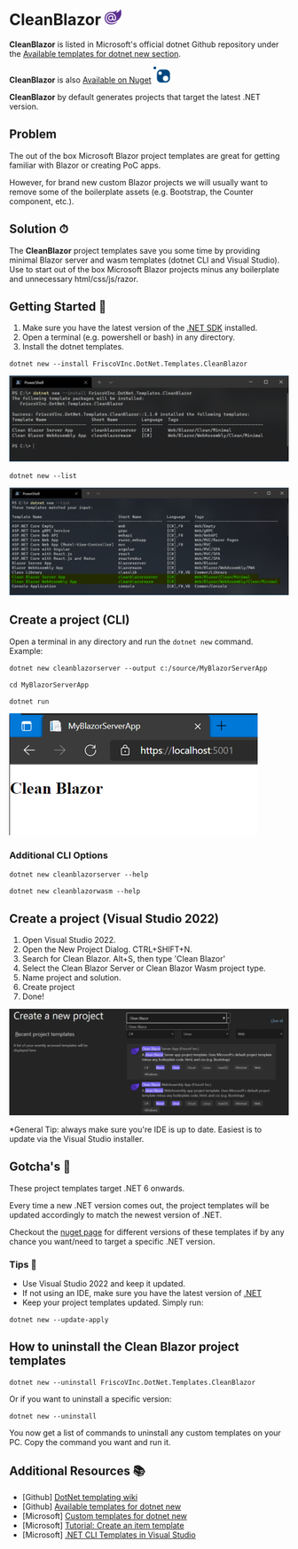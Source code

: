 # CleanBlazor <img src="https://github.com/fvilches17/CleanBlazor/blob/main/images/blazor-logo.png" height="30">

**CleanBlazor** is listed in Microsoft's official dotnet Github repository under the [Available templates for dotnet new section](https://github.com/dotnet/templating/wiki/Available-templates-for-dotnet-new).

**CleanBlazor** is also [Available on Nuget](https://www.nuget.org/packages/FriscoVInc.DotNet.Templates.CleanBlazor/) <img src="https://github.com/fvilches17/CleanBlazor/blob/main/images/nuget-logo.svg" height="30">

**CleanBlazor** by default generates projects that target the latest .NET version.

## Problem
The out of the box Microsoft Blazor project templates are great for getting familiar with Blazor or creating PoC apps.

However, for brand new custom Blazor projects we will usually want to remove some of the boilerplate assets (e.g. Bootstrap, the Counter component, etc.).

## Solution ⏱
The **CleanBlazor** project templates save you some time by providing minimal Blazor server and wasm templates (dotnet CLI and Visual Studio). Use to start out of the box Microsoft Blazor projects minus any boilerplate and unnecessary html/css/js/razor.

## Getting Started 🚀
1. Make sure you have the latest version of the [.NET SDK](https://dotnet.microsoft.com/download/dotnet/) installed.
2. Open a terminal (e.g. powershell or bash) in any directory.
3. Install the dotnet templates.
```
dotnet new --install FriscoVInc.DotNet.Templates.CleanBlazor
```
![successfull install](https://github.com/fvilches17/CleanBlazor/blob/main/images/dotnet-new-install.png)
```
dotnet new --list
```
![listing dotnet templates](https://github.com/fvilches17/CleanBlazor/blob/main/images/dotnet-list.png)

## Create a project (CLI)
Open a terminal in any directory and run the ```dotnet new``` command. 
Example:
```
dotnet new cleanblazorserver --output c:/source/MyBlazorServerApp
```
```
cd MyBlazorServerApp
```
```
dotnet run
```
![app running on browser](https://github.com/fvilches17/CleanBlazor/blob/main/images/app-on-browser.png)

### Additional CLI Options
```
dotnet new cleanblazorserver --help
```
```
dotnet new cleanblazorwasm --help
```

## Create a project (Visual Studio 2022)
1. Open Visual Studio 2022.
2. Open the New Project Dialog. CTRL+SHIFT+N.
3. Search for Clean Blazor. Alt+S, then type 'Clean Blazor'
4. Select the Clean Blazor Server or Clean Blazor Wasm project type.
5. Name project and solution.
6. Create project
7. Done!

![vs New Project dialog](https://github.com/fvilches17/CleanBlazor/blob/main/images/vs-new-project-dialog.png)

*General Tip: always make sure you're IDE is up to date. Easiest is to update via the Visual Studio installer.

## Gotcha's 😬
These project templates target .NET 6 onwards.

Every time a new .NET version comes out, the project templates will be updated accordingly to match the newest version of .NET.

Checkout the [nuget page](https://www.nuget.org/packages/FriscoVInc.DotNet.Templates.CleanBlazor/) for different versions of these templates if by any chance you want/need to target a specific .NET version.

### Tips 💪
* Use Visual Studio 2022 and keep it updated.
* If not using an IDE, make sure you have the latest version of [.NET](https://dotnet.microsoft.com/download/dotnet)
* Keep your project templates updated. Simply run: 
```
dotnet new --update-apply
```

## How to uninstall the Clean Blazor project templates
```
dotnet new --uninstall FriscoVInc.DotNet.Templates.CleanBlazor
```

Or if you want to uninstall a specific version:

```
dotnet new --uninstall
```

You now get a list of commands to uninstall any custom templates on your PC. Copy the command you want and run it.

## Additional Resources 📚
* [Github] [DotNet templating wiki](https://github.com/dotnet/templating/wiki)
* [Github] [Available templates for dotnet new](https://github.com/dotnet/templating/wiki/Available-templates-for-dotnet-new)
* [Microsoft] [Custom templates for dotnet new](https://docs.microsoft.com/en-us/dotnet/core/tools/custom-templates)
* [Microsoft] [Tutorial: Create an item template](https://docs.microsoft.com/en-us/dotnet/core/tutorials/cli-templates-create-item-template)
* [Microsoft] [.NET CLI Templates in Visual Studio](https://devblogs.microsoft.com/dotnet/net-cli-templates-in-visual-studio/)
